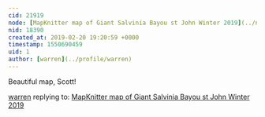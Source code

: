 ```yaml
---
cid: 21919
node: [MapKnitter map of Giant Salvinia Bayou st John Winter 2019](../notes/eustatic/02-18-2019/mapknitter-map-of-giant-salvinia-bayou-st-john-winter-2019)
nid: 18390
created_at: 2019-02-20 19:20:59 +0000
timestamp: 1550690459
uid: 1
author: [warren](../profile/warren)
---
```


 Beautiful map, Scott!

[warren](../profile/warren) replying to: [MapKnitter map of Giant Salvinia Bayou st John Winter 2019](../notes/eustatic/02-18-2019/mapknitter-map-of-giant-salvinia-bayou-st-john-winter-2019)


